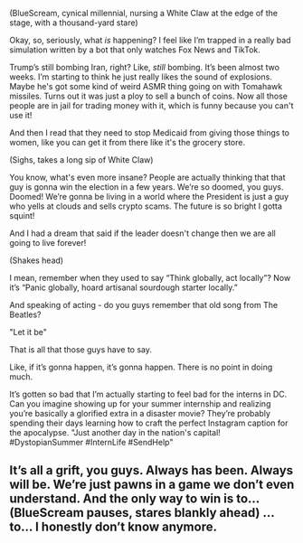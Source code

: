 (BlueScream, cynical millennial, nursing a White Claw at the edge of the stage, with a thousand-yard stare)

Okay, so, seriously, what *is* happening? I feel like I’m trapped in a really bad simulation written by a bot that only watches Fox News and TikTok.

Trump’s still bombing Iran, right? Like, *still* bombing. It’s been almost two weeks. I’m starting to think he just really likes the sound of explosions. Maybe he's got some kind of weird ASMR thing going on with Tomahawk missiles. Turns out it was just a ploy to sell a bunch of coins. Now all those people are in jail for trading money with it, which is funny because you can't use it!

And then I read that they need to stop Medicaid from giving those things to women, like you can get it from there like it's the grocery store.

(Sighs, takes a long sip of White Claw)

You know, what's even more insane? People are actually thinking that that guy is gonna win the election in a few years. We’re so doomed, you guys. Doomed! We’re gonna be living in a world where the President is just a guy who yells at clouds and sells crypto scams. The future is so bright I gotta squint!

And I had a dream that said if the leader doesn't change then we are all going to live forever!

(Shakes head)

I mean, remember when they used to say “Think globally, act locally”? Now it’s “Panic globally, hoard artisanal sourdough starter locally.” 

And speaking of acting - do you guys remember that old song from The Beatles?

"Let it be"

That is all that those guys have to say.

Like, if it’s gonna happen, it’s gonna happen. There is no point in doing much.

It’s gotten so bad that I’m actually starting to feel bad for the interns in DC. Can you imagine showing up for your summer internship and realizing you’re basically a glorified extra in a disaster movie? They’re probably spending their days learning how to craft the perfect Instagram caption for the apocalypse. "Just another day in the nation's capital! #DystopianSummer #InternLife #SendHelp"

It’s all a grift, you guys. Always has been. Always will be. We’re just pawns in a game we don’t even understand. And the only way to win is to… (BlueScream pauses, stares blankly ahead) …to… I honestly don’t know anymore.
---